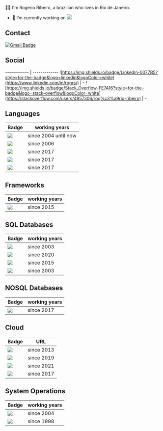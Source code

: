 :man_technologist: I'm Rogerio Ribeiro, a brazilian who lives in Rio de Janeiro.

- 🔭 I’m currently working on <img src="https://img.shields.io/badge/Java-ED8B00?style=for-the-badge&logo=java&logoColor=white" />

## Contact

[![Gmail Badge](https://img.shields.io/badge/Gmail-D14836?style=for-the-badge&logo=gmail&logoColor=white&link=mailto:rogerio.rs@gmail.com)](mailto:rogerio.rs@gmail.com)


## Social
------------ | -------------
![https://img.shields.io/badge/LinkedIn-0077B5?style=for-the-badge&logo=linkedin&logoColor=white](https://www.linkedin.com/in/rogrs/) | -
![https://img.shields.io/badge/Stack_Overflow-FE7A16?style=for-the-badge&logo=stack-overflow&logoColor=white](https://stackoverflow.com/users/4957306/rog%c3%a9rio-ribeiro) | -



## Languages

Badge | working years
------------ | -------------
<img src="https://img.shields.io/badge/Java-ED8B00?style=for-the-badge&logo=java&logoColor=white" /> | since 2004 until now 
<img src="https://img.shields.io/badge/Shell_Script-121011?style=for-the-badge&logo=gnu-bash&logoColor=white" /> | since 2006
<img src="https://img.shields.io/badge/Node.js-43853D?style=for-the-badge&logo=node.js&logoColor=white" /> | since 2017 
<img src="https://img.shields.io/badge/Python-3776AB?style=for-the-badge&logo=python&logoColor=white" /> | since 2017 
<img src="https://img.shields.io/badge/Go-00ADD8?style=for-the-badge&logo=go&logoColor=white" /> | since 2017 

## Frameworks

Badge | working years
------------ | -------------
<img src="https://img.shields.io/badge/Spring-6DB33F?style=for-the-badge&logo=spring&logoColor=white" /> | since 2015


## SQL Databases 

Badge | working years
------------ | -------------
<img src="https://img.shields.io/badge/MySQL-00000F?style=for-the-badge&logo=mysql&logoColor=white" /> | since 2003
<img src="https://img.shields.io/badge/MariaDB-01529E?style=for-the-badge&logo=mariadb&logoColor=white" /> | since 2020
<img src="https://img.shields.io/badge/PostgreSQL-316192?style=for-the-badge&logo=postgresql&logoColor=white" /> | since 2015
<img src="https://img.shields.io/badge/Firebase-F29D0C?style=for-the-badge&logo=firebase&logoColor=white" /> | since 2003


## NOSQL Databases

Badge | working years
------------ | -------------
<img src="https://img.shields.io/badge/MongoDB-4EA94B?style=for-the-badge&logo=mongodb&logoColor=white" /> | since 2017

## Cloud

Badge | URL
------------ | -------------
<img src="https://img.shields.io/badge/Amazon_AWS-232F3E?style=for-the-badge&logo=amazon-aws&logoColor=white" /> | since 2013
<img src="https://img.shields.io/badge/Microsoft_Azure-0089D6?style=for-the-badge&logo=microsoft-azure&logoColor=white" /> | since 2019
<img src="https://img.shields.io/badge/Google_Cloud-4285F4?style=for-the-badge&logo=google-cloud&logoColor=white" /> | since 2021
<img src="https://img.shields.io/badge/Heroku-430098?style=for-the-badge&logo=heroku&logoColor=white" /> | since 2017

## System Operations

Badge | working years
------------ | -------------
<img src="https://img.shields.io/badge/Linux-E34F26?style=for-the-badge&logo=linux&logoColor=black" /> | since 2004
<img src="https://img.shields.io/badge/Windows-017AD7?style=for-the-badge&logo=windows&logoColor=white" /> | since 1998

